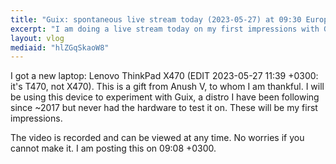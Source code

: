 ```yaml
---
title: "Guix: spontaneous live stream today (2023-05-27) at 09:30 Europe/Athens time"
excerpt: "I am doing a live stream today on my first impressions with Guix."
layout: vlog
mediaid: "hlZGqSkaoW8"
---
```


I got a new laptop: Lenovo ThinkPad X470 (EDIT 2023-05-27 11:39 +0300:
it's T470, not X470).  This is a gift from Anush V, to whom I am
thankful.  I will be using this device to experiment with Guix, a
distro I have been following since ~2017 but never had the hardware to
test it on.  These will be my first impressions.

The video is recorded and can be viewed at any time.  No worries if
you cannot make it.  I am posting this on 09:08 +0300.
